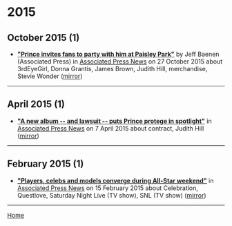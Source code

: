 # 2015

## October 2015 (1)

 - [**"Prince invites fans to party with him at Paisley Park"**](https://apnews.com/93c56737c5344b9597794d00449d08e3) by Jeff Baenen (Associated Press) in [Associated Press News](https://apnews.com/) on 27 October 2015 about 3rdEyeGirl, Donna Grantis, James Brown, Judith Hill, merchandise, Stevie Wonder ([mirror](https://web.archive.org/web/*/https://apnews.com/93c56737c5344b9597794d00449d08e3))

----

## April 2015 (1)

 - [**"A new album -- and lawsuit -- puts Prince protege in spotlight"**](https://apnews.com/491d81d7a2324c25b8b874ac6da01062) in [Associated Press News](https://apnews.com/) on 7 April 2015 about contract, Judith Hill ([mirror](https://web.archive.org/web/*/https://apnews.com/491d81d7a2324c25b8b874ac6da01062))

----

## February 2015 (1)

 - [**"Players, celebs and models converge during All-Star weekend"**](https://apnews.com/ba65c68171c64269919a07e1d745ced6) in [Associated Press News](https://apnews.com/) on 15 February 2015 about Celebration, Questlove, Saturday Night Live (TV show), SNL (TV show) ([mirror](https://web.archive.org/web/*/https://apnews.com/ba65c68171c64269919a07e1d745ced6))

----

[Home](../)
